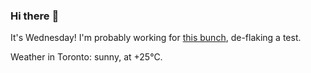 ### Hi there :wave:

It's Wednesday! I'm probably working for [this bunch](https://github.com/kohofinancial), de-flaking a test.

Weather in Toronto: sunny, at +25°C.
